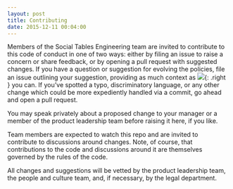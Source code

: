 ```yaml
---
layout: post
title: Contributing
date: 2015-12-11 00:04:00
---
```


Members of the Social Tables Engineering team are invited to contribute to this code of conduct in one of two ways: either by filing an issue to raise a concern or share feedback, or by opening a pull request with suggested changes. If you have a question or suggestion for evolving the policies, file an issue outlining your suggestion, providing as much context as ![](/images/megaphone.png){: .right }
you can. If you’ve spotted a typo, discriminatory language, or any other change which could be more expediently handled via a commit, go ahead and open a pull request. 

You may speak privately about a proposed change to your manager or a member of the product leadership team before raising it here, if you like.

Team members are expected to watch this repo and are invited to contribute to discussions around changes. Note, of course, that contributions to the code and discussions around it are themselves governed by the rules of the code.

All changes and suggestions will be vetted by the product leadership team, the people and culture team, and, if necessary, by the legal department.
